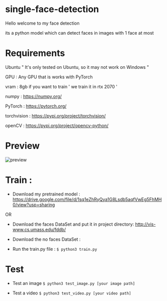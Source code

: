 # single-face-detection
Hello welcome to my face detection

its a python model which can detect faces in images with 1 face at most

# Requirements

Ubuntu      " It's only tested on Ubuntu, so it may not work on Windows "

GPU : Any GPU that is works with PyTorch

vram : 8gb if you want to train  ' we train it in rtx 2070 '

numpy : https://numpy.org/

PyTorch : https://pytorch.org/

torchvision : https://pypi.org/project/torchvision/

openCV : https://pypi.org/project/opencv-python/

# Preview  

![preview](https://user-images.githubusercontent.com/49597655/133093044-c80eaa14-124f-4dc5-b6d7-d06e593d39a8.gif)

# Train :

* Download my pretrained model : https://drive.google.com/file/d/1sq1eZhRyQya1G8Lsdb5aqfVwEg5FhMH0/view?usp=sharing

OR 

* Download the faces DataSet and put it in project directory:  http://vis-www.cs.umass.edu/fddb/

* Download the no faces DataSet : 

* Run the train.py file : `$ python3 train.py`

# Test 

* Test an image `$ python3 test_image.py [your image path]` 

* Test a video `$ python3 test_video.py [your video path]`
